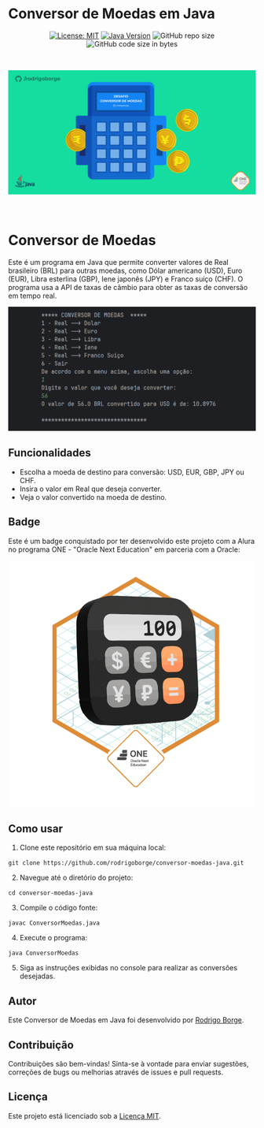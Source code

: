 # Conversor de Moedas em Java

<div align="center">

[![License: MIT](https://img.shields.io/badge/License-MIT-yellow.svg)](https://opensource.org/licenses/MIT)
[![Java Version](https://img.shields.io/badge/Java-8%2B-blue)](https://www.java.com/)
![GitHub repo size](https://img.shields.io/github/repo-size/rodrigoborge/coonversor-moedas-java)
![GitHub code size in bytes](https://img.shields.io/github/languages/code-size/rodrigoborge/coonversor-moedas-java)

</div><br>

![Java](img/capa-repositorio.png)<br><br><br>

# Conversor de Moedas

Este é um programa em Java que permite converter valores de Real brasileiro (BRL) para outras moedas, como Dólar americano (USD), Euro (EUR), Libra esterlina (GBP), Iene japonês (JPY) e Franco suíço (CHF). O programa usa a API de taxas de câmbio para obter as taxas de conversão em tempo real.

![Exemplo Conversor](img/conversor-exemplo.png)

## Funcionalidades

- Escolha a moeda de destino para conversão: USD, EUR, GBP, JPY ou CHF.
- Insira o valor em Real que deseja converter.
- Veja o valor convertido na moeda de destino.

## Badge
Este é um badge conquistado por ter desenvolvido este projeto com a Alura no programa ONE - "Oracle Next Education" em parceria com a Oracle:

<div align="center">

![Badge](img/Badge-Conversor.png)

</div>

## Como usar

1. Clone este repositório em sua máquina local:
```
git clone https://github.com/rodrigoborge/conversor-moedas-java.git
```
2. Navegue até o diretório do projeto:
```
cd conversor-moedas-java
```
3. Compile o código fonte:
```
javac ConversorMoedas.java
```
4. Execute o programa:
```
java ConversorMoedas
```

5. Siga as instruções exibidas no console para realizar as conversões desejadas.

## Autor

Este Conversor de Moedas em Java foi desenvolvido por [Rodrigo Borge](https://github.com/rodrigoborge).


## Contribuição

Contribuições são bem-vindas! Sinta-se à vontade para enviar sugestões, correções de bugs ou melhorias através de issues e pull requests.

## Licença

Este projeto está licenciado sob a [Licença MIT](LICENSE).


